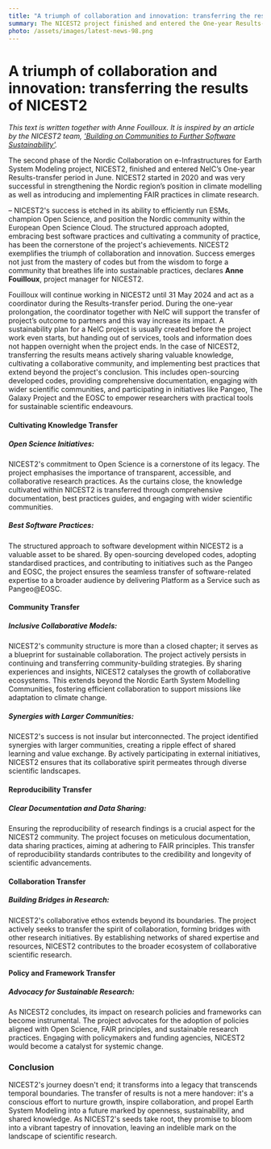 ```yaml
---
title: "A triumph of collaboration and innovation: transferring the results of NICEST2"
summary: The NICEST2 project finished and entered the One-year Results-transfer period in June. This text is written together with the project manager, Anne Fouilloux.
photo: /assets/images/latest-news-98.png
---
```


A triumph of collaboration and innovation: transferring the results of NICEST2
===========================
*This text is written together with Anne Fouilloux. It is inspired by an article by the NICEST2 team, ['Building on Communities to Further Software Sustainability'](https://doi.org/10.1109/MCSE.2023.3318749).*

The second phase of the Nordic Collaboration on e-Infrastructures for Earth System Modeling project, NICEST2, finished and entered NeIC’s One-year Results-transfer period in June. NICEST2 started in 2020 and was very successful in strengthening the Nordic region’s position in climate modelling as well as introducing and implementing FAIR practices in climate research. 

– NICEST2's success is etched in its ability to efficiently run ESMs, champion Open Science, and position the Nordic community within the European Open Science Cloud. The structured approach adopted, embracing best software practices and cultivating a community of practice, has been the cornerstone of the project's achievements. NICEST2 exemplifies the triumph of collaboration and innovation. Success emerges not just from the mastery of codes but from the wisdom to forge a community that breathes life into sustainable practices, declares **Anne Fouilloux**, project manager for NICEST2. 


Fouilloux will continue working in NICEST2 until 31 May 2024 and act as a coordinator during the Results-transfer period. During the one-year prolongation, the coordinator together with NeIC will support the transfer of project’s outcome to partners and this way increase its impact. A sustainability plan for a NeIC project is usually created before the project work even starts, but handing out of services, tools and information does not happen overnight when the project ends. In the case of NICEST2, transferring the results means actively sharing valuable knowledge, cultivating a collaborative community, and implementing best practices that extend beyond the project's conclusion. This includes open-sourcing developed codes, providing comprehensive documentation, engaging with wider scientific communities, and participating in initiatives like Pangeo, The Galaxy Project and the EOSC to empower researchers with practical tools for sustainable scientific endeavours.

#### Cultivating Knowledge Transfer
##### Open Science Initiatives:
NICEST2's commitment to Open Science is a cornerstone of its legacy. The project emphasises the importance of transparent, accessible, and collaborative research practices. As the curtains close, the knowledge cultivated within NICEST2 is transferred through comprehensive documentation, best practices guides, and engaging with wider scientific communities.

##### Best Software Practices:
The structured approach to software development within NICEST2 is a valuable asset to be shared. By open-sourcing developed codes, adopting standardised practices, and contributing to initiatives such as the Pangeo and EOSC, the project ensures the seamless transfer of software-related expertise to a broader audience by delivering Platform as a Service such as Pangeo@EOSC.

#### Community Transfer
##### Inclusive Collaborative Models:
NICEST2's community structure is more than a closed chapter; it serves as a blueprint for sustainable collaboration. The project actively persists in continuing and transferring community-building strategies. By sharing experiences and insights, NICEST2 catalyses the growth of collaborative ecosystems. This extends beyond the Nordic Earth System Modelling Communities, fostering efficient collaboration to support missions like adaptation to climate change.

##### Synergies with Larger Communities:
NICEST2's success is not insular but interconnected. The project identified synergies with larger communities, creating a ripple effect of shared learning and value exchange. By actively participating in external initiatives, NICEST2 ensures that its collaborative spirit permeates through diverse scientific landscapes.

#### Reproducibility Transfer
##### Clear Documentation and Data Sharing:
Ensuring the reproducibility of research findings is a crucial aspect for the NICEST2 community. The project focuses on meticulous documentation, data sharing practices, aiming at adhering to FAIR principles. This transfer of reproducibility standards contributes to the credibility and longevity of scientific advancements.

#### Collaboration Transfer
##### Building Bridges in Research:
NICEST2's collaborative ethos extends beyond its boundaries. The project actively seeks to transfer the spirit of collaboration, forming bridges with other research initiatives. By establishing networks of shared expertise and resources, NICEST2 contributes to the broader ecosystem of collaborative scientific research.

#### Policy and Framework Transfer
##### Advocacy for Sustainable Research:
As NICEST2 concludes, its impact on research policies and frameworks can become instrumental. The project advocates for the adoption of policies aligned with Open Science, FAIR principles, and sustainable research practices. Engaging with policymakers and funding agencies, NICEST2 would become a catalyst for systemic change.

### Conclusion
NICEST2's journey doesn't end; it transforms into a legacy that transcends temporal boundaries. The transfer of results is not a mere handover: it's a conscious effort to nurture growth, inspire collaboration, and propel Earth System Modeling into a future marked by openness, sustainability, and shared knowledge. As NICEST2's seeds take root, they promise to bloom into a vibrant tapestry of innovation, leaving an indelible mark on the landscape of scientific research.